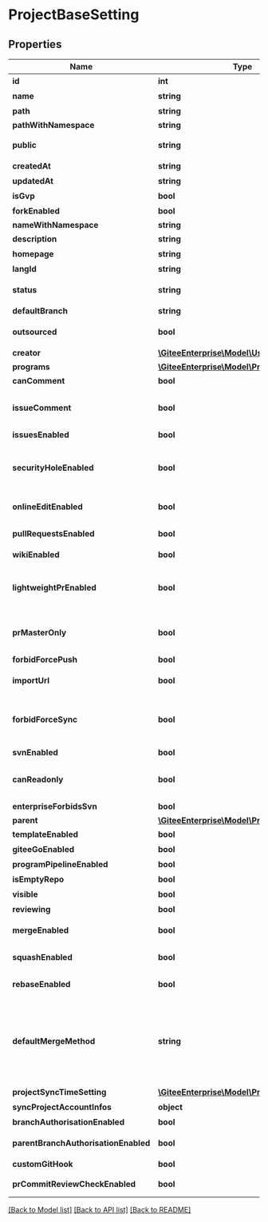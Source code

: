# ProjectBaseSetting

## Properties

Name | Type | Description | Notes
------------ | ------------- | ------------- | -------------
**id** | **int** | 仓库ID | [optional] 
**name** | **string** | 仓库名称 | [optional] 
**path** | **string** | 仓库路径 | [optional] 
**pathWithNamespace** | **string** | namespace/path | [optional] 
**public** | **string** | 仓库开源属性，0:私有，1:开源，2:内部开源 | [optional] 
**createdAt** | **string** | 仓库创建时间 | [optional] 
**updatedAt** | **string** | 仓库更新时间 | [optional] 
**isGvp** | **bool** | 是否为GVP仓库 | [optional] 
**forkEnabled** | **bool** | 是否允许仓库被Fork | [optional] 
**nameWithNamespace** | **string** | namespace_name/path | [optional] 
**description** | **string** | 仓库介绍 | [optional] 
**homepage** | **string** | 仓库主页 | [optional] 
**langId** | **string** | 仓库语言 | [optional] 
**status** | **string** | 仓库状态(已关闭/开发中/已完结/维护中) | [optional] 
**defaultBranch** | **string** | 默认分支 | [optional] 
**outsourced** | **bool** | 仓库类型，0内部，1外包 | [optional] 
**creator** | [**\GiteeEnterprise\Model\UserWithRemark**](UserWithRemark.md) | 仓库负责人 | [optional] 
**programs** | [**\GiteeEnterprise\Model\Program**](Program.md) |  | [optional] 
**canComment** | **bool** | 允许用户对仓库进行评论 | [optional] 
**issueComment** | **bool** | 允许用户对\&quot;关闭\&quot;状态的Issues进行评论 | [optional] 
**issuesEnabled** | **bool** | 轻量级的issue跟踪系统 | [optional] 
**securityHoleEnabled** | **bool** | 允许用户创建涉及敏感信息的Issue，提交后不公开此Issue（可见范围：仓库成员、企业成员） | [optional] 
**onlineEditEnabled** | **bool** | 是否允许仓库文件在线编辑 | [optional] 
**pullRequestsEnabled** | **bool** | 接受pull request，协作开发 | [optional] 
**wikiEnabled** | **bool** | 可以编写文档 | [optional] 
**lightweightPrEnabled** | **bool** | 接受轻量级 Pull Request（用户可以发起轻量级 Pull Request 而无需 Fork 仓库） | [optional] 
**prMasterOnly** | **bool** | 开启的Pull Request，仅管理员、审查者、测试者可见 | [optional] 
**forbidForcePush** | **bool** | 禁止强制推送 | [optional] 
**importUrl** | **bool** | 仓库远程地址(用于强制同步) | [optional] 
**forbidForceSync** | **bool** | 禁止仓库同步(禁止从仓库远程地址或Fork的源仓库强制同步代码，禁止后将关闭同步按钮) | [optional] 
**svnEnabled** | **bool** | 使用SVN管理您的仓库 | [optional] 
**canReadonly** | **bool** | 开启文件/文件夹只读功能(只读文件和SVN支持无法同时启用) | [optional] 
**enterpriseForbidsSvn** | **bool** | 企业是否禁用SVN | [optional] 
**parent** | [**\GiteeEnterprise\Model\Project**](Project.md) |  | [optional] 
**templateEnabled** | **bool** | 是否为模板仓库 | [optional] 
**giteeGoEnabled** | **bool** | 仓库是启用了GiteeGo | [optional] 
**programPipelineEnabled** | **bool** | 是否支持项目级流水线 | [optional] 
**isEmptyRepo** | **bool** | 是否为空仓库 | [optional] 
**visible** | **bool** | 仓库可见性 | [optional] 
**reviewing** | **bool** | 仓库审查状态 | [optional] 
**mergeEnabled** | **bool** | 是否开启 merge 合并选项 | [optional] 
**squashEnabled** | **bool** | 是否开启 squash 合并选项 | [optional] 
**rebaseEnabled** | **bool** | 是否开启 rebase 合并选项 | [optional] 
**defaultMergeMethod** | **string** | 选择默认合并 Pull Request 的方法，0表示merge（合并所有提交）、1表示squash（扁平化分支合并）和2表示rebase（变基并合并）。默认为0merge | [optional] 
**projectSyncTimeSetting** | [**\GiteeEnterprise\Model\ProjectSyncSetting**](ProjectSyncSetting.md) | 仓库同步设置 | [optional] 
**syncProjectAccountInfos** | **object** | 账号信息 | [optional] 
**branchAuthorisationEnabled** | **bool** | 是否开启了分支权限 | [optional] 
**parentBranchAuthorisationEnabled** | **bool** | 原仓库是否开启了分支权限 | [optional] 
**customGitHook** | **bool** | 是否开启自定义钩子 | [optional] 
**prCommitReviewCheckEnabled** | **bool** | 是否开启 Commit Review | [optional] 

[[Back to Model list]](../../README.md#documentation-for-models) [[Back to API list]](../../README.md#documentation-for-api-endpoints) [[Back to README]](../../README.md)


